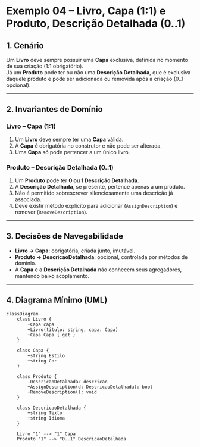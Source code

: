 # Exemplo 04 – Livro, Capa (1:1) e Produto, Descrição Detalhada (0..1)

## 1. Cenário
Um **Livro** deve sempre possuir uma **Capa** exclusiva, definida no momento de sua criação (1:1 obrigatório).  
Já um **Produto** pode ter ou não uma **Descrição Detalhada**, que é exclusiva daquele produto e pode ser adicionada ou removida após a criação (0..1 opcional).

---

## 2. Invariantes de Domínio
### Livro – Capa (1:1)
1. Um **Livro** deve sempre ter uma **Capa** válida.  
2. A **Capa** é obrigatória no construtor e não pode ser alterada.  
3. Uma **Capa** só pode pertencer a um único livro.  

### Produto – Descrição Detalhada (0..1)
1. Um **Produto** pode ter **0 ou 1 Descrição Detalhada**.  
2. A **Descrição Detalhada**, se presente, pertence apenas a um produto.  
3. Não é permitido sobrescrever silenciosamente uma descrição já associada.  
4. Deve existir método explícito para adicionar (`AssignDescription`) e remover (`RemoveDescription`).  

---

## 3. Decisões de Navegabilidade
- **Livro → Capa**: obrigatória, criada junto, imutável.  
- **Produto → DescricaoDetalhada**: opcional, controlada por métodos de domínio.  
- A **Capa** e a **Descrição Detalhada** não conhecem seus agregadores, mantendo baixo acoplamento.  

---

## 4. Diagrama Mínimo (UML)

```mermaid
classDiagram
    class Livro {
        -Capa capa
        +Livro(titulo: string, capa: Capa)
        +Capa Capa { get }
    }

    class Capa {
        +string Estilo
        +string Cor
    }

    class Produto {
        -DescricaoDetalhada? descricao
        +AssignDescription(d: DescricaoDetalhada): bool
        +RemoveDescription(): void
    }

    class DescricaoDetalhada {
        +string Texto
        +string Idioma
    }

    Livro "1" --> "1" Capa
    Produto "1" --> "0..1" DescricaoDetalhada
